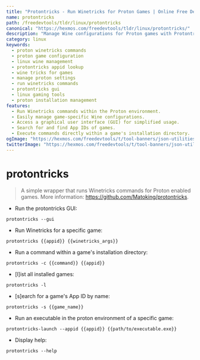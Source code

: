 ```yaml
---
title: "Protontricks - Run Winetricks for Proton Games | Online Free DevTools by Hexmos"
name: protontricks
path: /freedevtools/tldr/linux/protontricks
canonical: "https://hexmos.com/freedevtools/tldr/linux/protontricks/"
description: "Manage Wine configurations for Proton games with Protontricks.  Easily run Winetricks commands and control game settings. Free online tool, no registration required."
category: linux
keywords:
  - proton winetricks commands
  - proton game configuration
  - linux wine management
  - protontricks appid lookup
  - wine tricks for games
  - manage proton settings
  - run winetricks commands
  - protontricks gui
  - linux gaming tools
  - proton installation management
features:
  - Run Winetricks commands within the Proton environment.
  - Easily manage game-specific Wine configurations.
  - Access a graphical user interface (GUI) for simplified usage.
  - Search for and find App IDs of games.
  - Execute commands directly within a game's installation directory.
ogImage: "https://hexmos.com/freedevtools/t/tool-banners/json-utilities-banner.png"
twitterImage: "https://hexmos.com/freedevtools/t/tool-banners/json-utilities-banner.png"
---
```


# protontricks

> A simple wrapper that runs Winetricks commands for Proton enabled games.
> More information: <https://github.com/Matoking/protontricks>.

- Run the protontricks GUI:

`protontricks --gui`

- Run Winetricks for a specific game:

`protontricks {{appid}} {{winetricks_args}}`

- Run a command within a game's installation directory:

`protontricks -c {{command}} {{appid}}`

- [l]ist all installed games:

`protontricks -l`

- [s]earch for a game's App ID by name:

`protontricks -s {{game_name}}`

- Run an executable in the proton environment of a specific game:

`protontricks-launch --appid {{appid}} {{path/to/executable.exe}}`

- Display help:

`protontricks --help`
